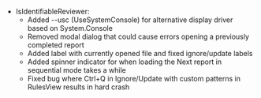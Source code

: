 - IsIdentifiableReviewer:
  - Added --usc (UseSystemConsole) for alternative display driver based on System.Console
  - Removed modal dialog that could cause errors opening a previously completed report
  - Added label with currently opened file and fixed ignore/update labels 
  - Added spinner indicator for when loading the Next report in sequential mode takes a while 
  - Fixed bug where Ctrl+Q in Ignore/Update with custom patterns in RulesView results in hard crash